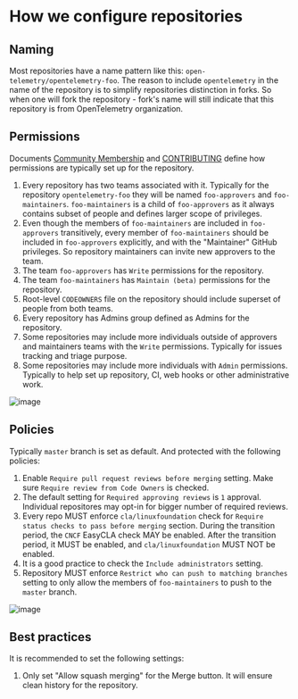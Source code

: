 # How we configure repositories

## Naming

Most repositories have a name pattern like this:
`open-telemetry/opentelemetry-foo`. The reason to include `opentelemetry` in the
name of the repository is to simplify repositories distinction in forks. So when
one will fork the repository - fork's name will still indicate that this
repository is from OpenTelemetry organization.

## Permissions

Documents [Community Membership](../community-membership.md) and
[CONTRIBUTING](../CONTRIBUTING.md) define how permissions are typically set up
for the repository.

1. Every repository has two teams associated with it. Typically for the
   repository `opentelemetry-foo` they will be named `foo-approvers` and
   `foo-maintainers`. `foo-maintainers` is a child of `foo-approvers` as it
   always contains subset of people and defines larger scope of privileges.
2. Even though the members of `foo-maintainers` are included in `foo-approvers`
   transitively, every member of `foo-maintainers` should be included in
   `foo-approvers` explicitly, and with the "Maintainer" GitHub privileges. So
   repository maintainers can invite new approvers to the team.
3. The team `foo-approvers` has `Write` permissions for the repository.
4. The team `foo-maintainers` has `Maintain (beta)` permissions for the
   repository.
5. Root-level `CODEOWNERS` file on the repository should include superset of
   people from both teams.
6. Every repository has Admins group defined as Admins for the repository.
7. Some repositories may include more individuals outside of approvers and
   maintainers teams with the `Write` permissions. Typically for issues tracking
   and triage purpose.
8. Some repositories may include more individuals with `Admin` permissions.
   Typically to help set up repository, CI, web hooks or other administrative
   work.

![image](https://user-images.githubusercontent.com/9950081/57563719-d7b6b300-7355-11e9-9ebb-3c4f549336bc.png)

## Policies

Typically `master` branch is set as default. And protected with the following
policies:

1. Enable `Require pull request reviews before merging` setting. Make sure
   `Require review from Code Owners` is checked.
2. The default setting for `Required approving reviews` is `1` approval. Individual 
   repositores may opt-in for bigger number of required reviews.
3. Every repo MUST enforce `cla/linuxfoundation` check for `Require status
   checks to pass before merging` section.
   During the transition period, the `CNCF` EasyCLA check MAY be enabled.
   After the transition period, it MUST be enabled, and `cla/linuxfoundation`
   MUST NOT be enabled.
4. It is a good practice to check the `Include administrators` setting.
5. Repository MUST enforce `Restrict who can push to matching branches` setting
   to only allow the members of `foo-maintainers` to push to the `master`
   branch.

![image](https://user-images.githubusercontent.com/9950081/57563714-c5d51000-7355-11e9-80c8-68374e2de2f6.png)

## Best practices

It is recommended to set the following settings:

1. Only set "Allow squash merging" for the Merge button. It will ensure clean
   history for the repository.
